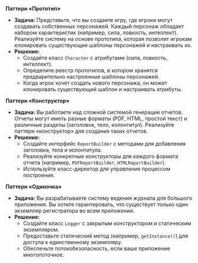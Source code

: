 **Паттерн «Прототип»**

* **Задача:** Представьте, что вы создаете игру, где игроки могут создавать собственных персонажей. Каждый персонаж обладает набором характеристик (например, сила, ловкость, интеллект). Реализуйте систему на основе прототипа, которая позволит игрокам клонировать существующие шаблоны персонажей и настраивать их.
* **Решение:**
    * Создайте класс `Character` с атрибутами (сила, ловкость, интеллект).
    * Определите реестр прототипов, в котором хранятся предварительно настроенные шаблоны персонажей.
    * Когда игрок хочет создать нового персонажа, он может клонировать существующий шаблон и настраивать атрибуты.

**Паттерн «Конструктор»**

* **Задача:** Вы работаете над сложной системой генерации отчетов. Отчеты могут иметь разные форматы (PDF, HTML, простой текст) и различные разделы (заголовок, тело, колонтитул). Реализуйте паттерн «конструктор» для создания таких отчетов.
* **Решение:**
    * Создайте интерфейс `ReportBuilder` с методами для добавления заголовка, тела и колонтитула.
    * Реализуйте конкретные конструкторы для каждого формата отчета (например, `PDFReportBuilder`, `HTMLReportBuilder`).
    * Используйте класс-директор для управления процессом построения.

**Паттерн «Одиночка»**

* **Задача:** Вы разрабатываете систему ведения журнала для большого приложения. Вы хотите гарантировать, что существует только один экземпляр регистратора во всем приложении.
* **Решение:**
    * Создайте класс `Logger` с закрытым конструктором и статическим экземпляром.
    * Предоставьте статический метод (например, `getInstance()`) для доступа к единственному экземпляру.
    * Обеспечьте потокобезопасность, если ваше приложение многопоточное.

